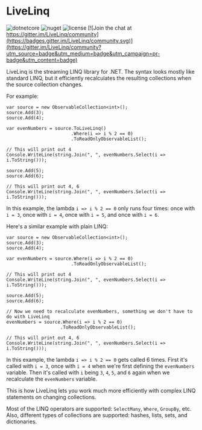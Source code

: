 # LiveLinq

![dotnetcore](https://img.shields.io/github/workflow/status/nloum/LiveLinq/dotnetcore) ![nuget](https://img.shields.io/nuget/v/LiveLinq) ![license](https://img.shields.io/github/license/nloum/LiveLinq) [![Join the chat at https://gitter.im/LiveLinq/community](https://badges.gitter.im/LiveLinq/community.svg)](https://gitter.im/LiveLinq/community?utm_source=badge&utm_medium=badge&utm_campaign=pr-badge&utm_content=badge)

LiveLinq is the streaming LINQ library for .NET. The syntax looks mostly like standard LINQ, but it efficiently recalculates the resulting collections when the source collection changes.

For example:

```
var source = new ObservableCollection<int>();
source.Add(3);
source.Add(4);

var evenNumbers = source.ToLiveLinq()
                        .Where(i => i % 2 == 0)
                        .ToReadOnlyObservableList();

// This will print out 4
Console.WriteLine(string.Join(", ", evenNumbers.Select(i => i.ToString()));

source.Add(5);
source.Add(6);

// This will print out 4, 6
Console.WriteLine(string.Join(", ", evenNumbers.Select(i => i.ToString()));
```

In this example, the lambda `i => i % 2 == 0` only runs four times: once with `i = 3`, once with `i = 4`, once with `i = 5`, and once with `i = 6`.

Here's a similar example with plain LINQ:

```
var source = new ObservableCollection<int>();
source.Add(3);
source.Add(4);

var evenNumbers = source.Where(i => i % 2 == 0)
                        .ToReadOnlyObservableList();

// This will print out 4
Console.WriteLine(string.Join(", ", evenNumbers.Select(i => i.ToString()));

source.Add(5);
source.Add(6);

// Now we need to recalculate evenNumbers, something we don't have to do with LiveLinq
evenNumbers = source.Where(i => i % 2 == 0)
                    .ToReadOnlyObservableList();

// This will print out 4, 6
Console.WriteLine(string.Join(", ", evenNumbers.Select(i => i.ToString()));
```

In this example, the lambda `i => i % 2 == 0` gets called 6 times. First it's called with `i = 3`, once with `i = 4` when we're first defining the `evenNumbers` variable. Then it's called with `i` being `3`, `4`, `5`, and `6` again when we recalculate the `evenNumbers` variable.

This is how LiveLinq lets you work much more efficiently with complex LINQ statements on changing collections.

Most of the LINQ operators are supported: `SelectMany`, `Where`, `GroupBy`, etc. Also, different types of collections are supported: hashes, lists, sets, and dictionaries.
